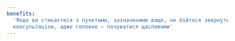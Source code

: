 ```yaml
---
benefits:
  'Якщо ви стикаєтеся з пунктами, зазначеними вище, не бійтеся звернутися за
  консультацією, адже головне – почуватися щасливими'
---
```

